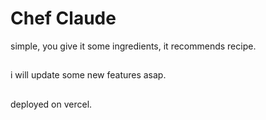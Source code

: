 # Chef Claude

simple, you give it some ingredients, it recommends recipe.

##

i will update some new features asap.

##

deployed on vercel.

